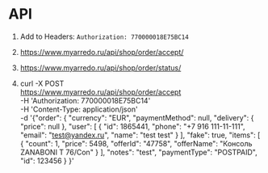 API
=============

1. Add to Headers: `Authorization: 770000018E75BC14`

2. https://www.myarredo.ru/api/shop/order/accept/

3. https://www.myarredo.ru/api/shop/order/status/

4. curl -X POST \
     https://www.myarredo.ru/api/shop/order/accept \
     -H 'Authorization: 770000018E75BC14' \
     -H 'Content-Type: application/json' \
     -d '{"order": {
       "currency": "EUR",
       "paymentMethod": null,
       "delivery": {
         "price": null
       },
       "user": [
         {
          "id": 1865441,
          "phone": "+7 916 111-11-111",
          "email": "test@yandex.ru",
          "name": "test test"
         }
       ],
       "fake": true,
       "items": [
         {
           "count": 1,
           "price": 5498,
           "offerId": "47758",
           "offerName": "Консоль ZANABONI T 76/Con"
         }
       ],
       "notes": "test",
       "paymentType": "POSTPAID",
       "id": 123456
     }
   }'
